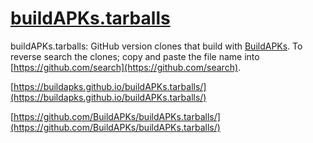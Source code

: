 # [buildAPKs.tarballs](https://github.com/BuildAPKs/buildAPKs.tarballs)

buildAPKs.tarballs:  GitHub version clones that build with [BuildAPKs](https://github.com/BuildAPKs).  To reverse search the clones; copy and paste the file name into [https://github.com/search](https://github.com/search).

[https://buildapks.github.io/buildAPKs.tarballs/](https://buildapks.github.io/buildAPKs.tarballs/)

[https://github.com/BuildAPKs/buildAPKs.tarballs/](https://github.com/BuildAPKs/buildAPKs.tarballs/)
<!-- README.md EOF -->

